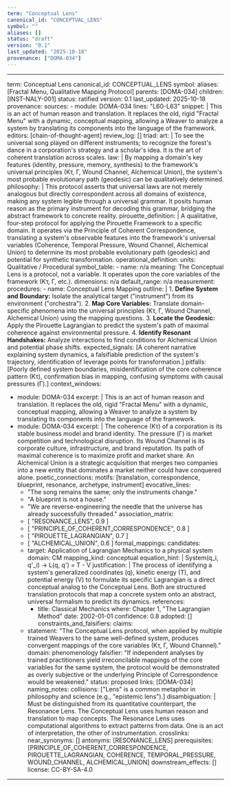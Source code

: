 ```yaml
---
term: "Conceptual Lens"
canonical_id: "CONCEPTUAL_LENS"
symbol: ""
aliases: []
status: "draft"
version: "0.1"
last_updated: "2025-10-18"
provenance: ["DOMA-034"]
---
```


---
term: Conceptual Lens
canonical_id: CONCEPTUAL_LENS
symbol: 
aliases: [Fractal Menu, Qualitative Mapping Protocol]
parents: [DOMA-034]
children: [INST-NALY-001]
status: ratified
version: 0.1
last_updated: 2025-10-18
provenance:
  sources:
    - module: DOMA-034
      lines: "L60-L63"
      snippet: |
        This is an act of human reason and translation. It replaces the old, rigid "Fractal Menu" with a dynamic, conceptual mapping, allowing a Weaver to analyze a system by translating its components into the language of the framework.
  editors: [chain-of-thought-agent]
  review_log: []
triad:
  art: |
    To see the universal song played on different instruments; to recognize the forest's dance in a corporation's strategy and a scholar's idea. It is the art of coherent translation across scales.
  law: |
    By mapping a domain's key features (identity, pressure, memory, synthesis) to the framework's universal principles (Kτ, Γ, Wound Channel, Alchemical Union), the system's most probable evolutionary path (geodesic) can be qualitatively determined.
  philosophy: |
    This protocol asserts that universal laws are not merely analogous but directly correspondent across all domains of existence, making any system legible through a universal grammar. It posits human reason as the primary instrument for decoding this grammar, bridging the abstract framework to concrete reality.
pirouette_definition: |
  A qualitative, four-step protocol for applying the Pirouette Framework to a specific domain. It operates via the Principle of Coherent Correspondence, translating a system's observable features into the framework's universal variables (Coherence, Temporal Pressure, Wound Channel, Alchemical Union) to determine its most probable evolutionary path (geodesic) and potential for synthetic transformation.
operational_definition:
  units: Qualitative / Procedural
  symbol_table:
    - name: n/a
      meaning: The Conceptual Lens is a protocol, not a variable. It operates upon the core variables of the framework (Kτ, Γ, etc.).
      dimensions: n/a
      default_range: n/a
  measurement:
    procedures:
      - name: Conceptual Lens Mapping
        outline: |
          1.  **Define System and Boundary:** Isolate the analytical target ("instrument") from its environment ("orchestra").
          2.  **Map Core Variables:** Translate domain-specific phenomena into the universal principles (Kτ, Γ, Wound Channel, Alchemical Union) using the mapping questions.
          3.  **Locate the Geodesic:** Apply the Pirouette Lagrangian to predict the system's path of maximal coherence against environmental pressure.
          4.  **Identify Resonant Handshakes:** Analyze interactions to find conditions for Alchemical Union and potential phase shifts.
        expected_signals: [A coherent narrative explaining system dynamics, a falsifiable prediction of the system's trajectory, identification of leverage points for transformation.]
        pitfalls: [Poorly defined system boundaries, misidentification of the core coherence pattern (Kτ), confirmation bias in mapping, confusing symptoms with causal pressures (Γ).]
context_windows:
  - module: DOMA-034
    excerpt: |
      This is an act of human reason and translation. It replaces the old, rigid "Fractal Menu" with a dynamic, conceptual mapping, allowing a Weaver to analyze a system by translating its components into the language of the framework.
  - module: DOMA-034
    excerpt: |
      The coherence (Kτ) of a corporation is its stable business model and brand identity. The pressure (Γ) is market competition and technological disruption. Its Wound Channel is its corporate culture, infrastructure, and brand reputation. Its path of maximal coherence is to maximize profit and market share. An Alchemical Union is a strategic acquisition that merges two companies into a new entity that dominates a market neither could have conquered alone.
poetic_connections:
  motifs: [translation, correspondence, blueprint, resonance, archetype, instrument]
  evocative_lines:
    - "The song remains the same; only the instruments change."
    - "A blueprint is not a house."
    - "We are reverse-engineering the needle that the universe has already successfully threaded."
  association_matrix:
    - [ "RESONANCE_LENS", 0.9 ]
    - [ "PRINCIPLE_OF_COHERENT_CORRESPONDENCE", 0.8 ]
    - [ "PIROUETTE_LAGRANGIAN", 0.7 ]
    - [ "ALCHEMICAL_UNION", 0.6 ]
formal_mappings:
  candidates:
    - target: Application of Lagrangian Mechanics to a physical system
      domain: CM
      mapping_kind: conceptual
      equation_hint: |
        System(q_i, q'_i) -> L(q, q') = T - V
      justification: |
        The process of identifying a system's generalized coordinates (q), kinetic energy (T), and potential energy (V) to formulate its specific Lagrangian is a direct conceptual analog to the Conceptual Lens. Both are structured translation protocols that map a concrete system onto an abstract, universal formalism to predict its dynamics.
      references:
        - title: Classical Mechanics
          where: Chapter 1, "The Lagrangian Method"
          date: 2002-01-01
      confidence: 0.8
  adopted: []
constraints_and_falsifiers:
  claims:
    - statement: "The Conceptual Lens protocol, when applied by multiple trained Weavers to the same well-defined system, produces convergent mappings of the core variables (Kτ, Γ, Wound Channel)."
      domain: phenomenology
      falsifier: "If independent analyses by trained practitioners yield irreconcilable mappings of the core variables for the same system, the protocol would be demonstrated as overly subjective or the underlying Principle of Correspondence would be weakened."
      status: proposed
      links: [DOMA-034]
naming_notes:
  collisions: ["Lens" is a common metaphor in philosophy and science (e.g., "epistemic lens").]
  disambiguation: |
    Must be distinguished from its quantitative counterpart, the Resonance Lens. The Conceptual Lens uses human reason and translation to map concepts. The Resonance Lens uses computational algorithms to extract patterns from data. One is an act of interpretation, the other of instrumentation.
crosslinks:
  near_synonyms: []
  antonyms: [RESONANCE_LENS]
  prerequisites: [PRINCIPLE_OF_COHERENT_CORRESPONDENCE, PIROUETTE_LAGRANGIAN, COHERENCE, TEMPORAL_PRESSURE, WOUND_CHANNEL, ALCHEMICAL_UNION]
  downstream_effects: []
license: CC-BY-SA-4.0
---
